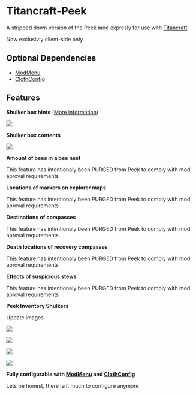 # Titancraft-Peek

A stripped down version of the Peek mod expresly for use with [Titancraft](https://www.patreon.com/tangotek/)

Now exclusivly client-side only.

## Optional Dependencies

- [ModMenu](https://modrinth.com/mod/modmenu)
- [ClothConfig](https://modrinth.com/mod/cloth-config)

## Features

**Shulker box hints** ([More information](https://modrepo.de/minecraft/peek/wiki/shulker_box_hints))

![](https://github.com/henkelmax/peek/assets/13237524/1a44f3c4-92c6-47f8-b711-e0de69a0276c)


**Shulker box contents**

![](https://user-images.githubusercontent.com/13237524/197722472-f145c3c7-d6a0-4ff1-9f5c-4954a3414379.png)


**Amount of bees in a bee nest**

This feature has intentionaly been PURGED from Peek to comply with mod aproval requirements

**Locations of markers on explorer maps**

This feature has intentionaly been PURGED from Peek to comply with mod aproval requirements


**Destinations of compasses**

This feature has intentionaly been PURGED from Peek to comply with mod aproval requirements

**Death locations of recovery compasses**

This feature has intentionaly been PURGED from Peek to comply with mod aproval requirements


**Effects of suspicious stews**

This feature has intentionaly been PURGED from Peek to comply with mod aproval requirements

**Peek Inventory Shulkers**

Update images 

![](https://user-images.githubusercontent.com/13237524/197722463-66759d59-e15c-4741-b027-d165e8de285d.png)

![](https://user-images.githubusercontent.com/13237524/197735134-faa9b839-27eb-49cc-bf8a-d2f61e0f28f2.png)

![](https://user-images.githubusercontent.com/13237524/197722466-6d4b0bdf-9fcb-4b78-867a-de462fe37d97.png)

![](https://user-images.githubusercontent.com/13237524/197736803-e6496662-b14e-4ff4-9bb9-ea003ab62266.png)

**Fully configurable with [ModMenu](https://www.curseforge.com/minecraft/mc-mods/modmenu) and [ClothConfig](https://www.curseforge.com/minecraft/mc-mods/cloth-config)**

Lets be honest, there isnt much to configure anymore

